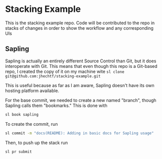 # Stacking Example

This is the stacking example repo. Code will be contributed to the repo in stacks of changes in order to show the workflow and any corresponding UIs

## Sapling

Sapling is actually an entirely different Source Control than Git, but it does interoperate with Git. This means that even though
this repo is a Git-based repo, I created the copy of it on my machine wite `sl clone git@github.com:jhechtf/stacking-example.git`

This is useful because as far as I am aware, Sapling doesn't have its own hosting platform available. 

For the base commit, we needed to create a new named "branch", though Sapling calls them "bookmarks." This is done with

```sh
sl book sapling
```

To create the commit, run 

```sh
sl commit -m "docs(README): Adding in basic docs for Sapling usage"
```

Then, to push up the stack run 

```sh
sl pr submit
```